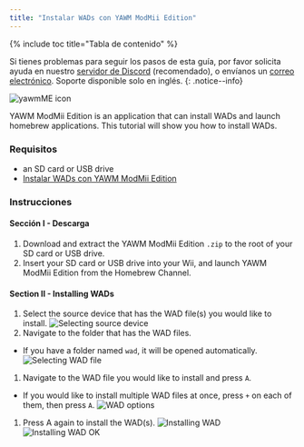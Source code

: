 ```yaml
---
title: "Instalar WADs con YAWM ModMii Edition"
---
```


{% include toc title="Tabla de contenido" %}

Si tienes problemas para seguir los pasos de esta guía, por favor solicita ayuda en nuestro [servidor de Discord](https://discord.gg/rc24) (recomendado), o envíanos un [correo electrónico](mailto:support@riiconnect24.net). Soporte disponible solo en inglés.
{: .notice--info}

![yawmME icon](/images/yawmME/icon.png)

YAWM ModMii Edition is an application that can install WADs and launch homebrew applications. This tutorial will show you how to install WADs.

### Requisitos
* an SD card or USB drive
* [Instalar WADs con YAWM ModMii Edition](https://oscwii.org/library/app/yawmme)

### Instrucciones

#### Sección I - Descarga

1. Download and extract the YAWM ModMii Edition `.zip` to the root of your SD card or USB drive.
1. Insert your SD card or USB drive into your Wii, and launch YAWM ModMii Edition from the Homebrew Channel.

#### Section II - Installing WADs

1. Select the source device that has the WAD file(s) you would like to install. ![Selecting source device](/images/yawmME/source_device.png)
1. Navigate to the folder that has the WAD files.
  - If you have a folder named `wad`, it will be opened automatically. ![Selecting WAD file](/images/yawmME/file_selection.png)
1. Navigate to the WAD file you would like to install and press `A`.
  - If you would like to install multiple WAD files at once, press `+` on each of them, then press `A`. ![WAD options](/images/yawmME/install_wad.png)
1. Press A again to install the WAD(s). ![Installing WAD](/images/yawmME/installing_wad.png) ![Installing WAD OK](/images/yawmME/installing_wad_ok.png)
